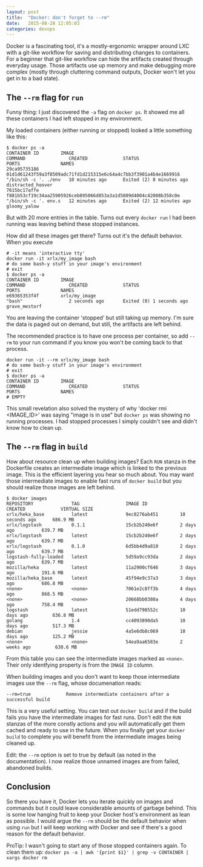 ```yaml
---
layout: post
title:  "Docker: don't forget to --rm"
date:   2015-08-28 12:05:03
categories: devops
---
```


Docker is a fascinating tool, it's a mostly-ergonomic wrapper around LXC with a git-like workflow for saving and distributing changes to containers. For a beginner that git-like workflow can hide the artifacts created through everyday usage. Those artifacts use up memory and make debugging more complex (mostly through cluttering command outputs, Docker won't let you get in to a bad state).

The `--rm` flag for `run`
------

Funny thing: I just discovered the `-a` flag on `docker ps`. It showed me all these containers I had left stopped in my environment.

My loaded containers (either running or stopped) looked a little something like this:

    $ docker ps -a
    CONTAINER ID        IMAGE                                                              COMMAND                CREATED             STATUS                      PORTS               NAMES
    29ca95735186        01d1d61243f59a3f8509adc71fd1d215315e6c64a4c7bb3f3901a4b4e1669916   "/bin/sh -c '. ./env   10 minutes ago      Exited (2) 8 minutes ago                        distracted_hoover
    7615bc17affe        f881b53cf19c34aa25905926ceb895066d853a3a1d5809d4004c42008b358c0e   "/bin/sh -c '. env.s   12 minutes ago      Exited (2) 12 minutes ago                       gloomy_yalow

But with 20 more entries in the table. Turns out every `docker run` I had been running was leaving behind these stopped instances.

How did all these images get there? Turns out it's the default behavior. When you execute

    # -it means 'interactive tty'
    docker run -it xrlx/my_image bash
    # do some bash-y stuff in your image's environment
    # exit
    $ docker ps -a
    CONTAINER ID        IMAGE                                                              COMMAND                CREATED             STATUS                      PORTS               NAMES
    e69365353f4f        xrlx/my_image                                                      "bash"                 2 seconds ago       Exited (0) 1 seconds ago                        grave_mestorf

You are leaving the container 'stopped' but still taking up memory. I'm sure the data is paged out on demand, but still, the artifacts are left behind.

The recommended practice is to have one process per container, so add `--rm` to your run command if you know you won't be coming back to that process.

    docker run -it --rm xrlx/my_image bash
    # do some bash-y stuff in your image's environment
    # exit
    $ docker ps -a
    CONTAINER ID        IMAGE                                                              COMMAND                CREATED             STATUS                      PORTS               NAMES
    # EMPTY

This small revelation also solved the mystery of why 'docker rmi <IMAGE_ID>' was saying "image is in use" but `docker ps` was showing no running processes. I had stopped processes I simply couldn't see and didn't know how to clean up.

The `--rm` flag in `build`
-------

How about resource clean up when building images? Each `RUN` stanza in the Dockerfile creates an intermediate image which is linked to the previous image. This is the efficient layering you hear so much about. You may want those intermediate images to enable fast runs of `docker build` but you should realize those images are left behind.

    $ docker images
    REPOSITORY              TAG                 IMAGE ID            CREATED             VIRTUAL SIZE
    xrlx/heka_base          latest              9ec8276ab451        10 seconds ago      686.9 MB
    xrlx/logstash           0.1.1               15cb2b240e6f        2 days ago          639.7 MB
    xrlx/logstash           latest              15cb2b240e6f        2 days ago          639.7 MB
    xrlx/logstash           0.1.0               6d5bb4d9a810        2 days ago          639.7 MB
    logstash-fully-loaded   latest              5d59a9cc93da        2 days ago          639.7 MB
    mozilla/heka            latest              11a2900cf646        3 days ago          191.6 MB
    mozilla/heka_base       latest              45f94e9c37a3        3 days ago          686.8 MB
    <none>                  <none>              7061e2c8ff3b        4 days ago          868.5 MB
    <none>                  <none>              20668bb0380a        4 days ago          758.4 MB
    logstash                latest              51edd798552c        10 days ago         636.8 MB
    golang                  1.4                 cc4093890da5        10 days ago         517.3 MB
    debian                  jessie              4a5e6db8c069        10 days ago         125.2 MB
    <none>                  <none>              54ea9aa6583e        2 weeks ago         630.6 MB

From this table you can see the intermediate images marked as `<none>`. Their only identfying property is from the `IMAGE ID` column.

When building images and you don't want to keep those intermediate images use the `--rm` flag, whose documenation reads:

    --rm=true             Remove intermediate containers after a successful build

This is a very useful setting. You can test out `docker build` and if the build fails you have the intermediate images for fast runs. Don't edit the `RUN` stanzas of the more constly actions and you will automatically get them cached and ready to use in the future. When you finally get your `docker build` to complete you will benefit from the intermediate images being cleaned up.

Edit: the `--rm` option is set to true by default (as noted in the documentation). I now realize those unnamed images are from failed, abandoned builds.

Conclusion
-----

So there you have it, Docker lets you iterate quickly on images and commands but it could leave considerable amounts of garbage behind. This is some low hanging fruit to keep your Docker host's environment as lean as possible. I would argue the `--rm` should be the default behavior when using `run` but I will keep working with Docker and see if there's a good reason for the default behavior.

ProTip: I wasn't going to start any of those stopped containers again. To clean them up: `docker ps -a | awk '{print $1}' | grep -v CONTAINER | xargs docker rm`